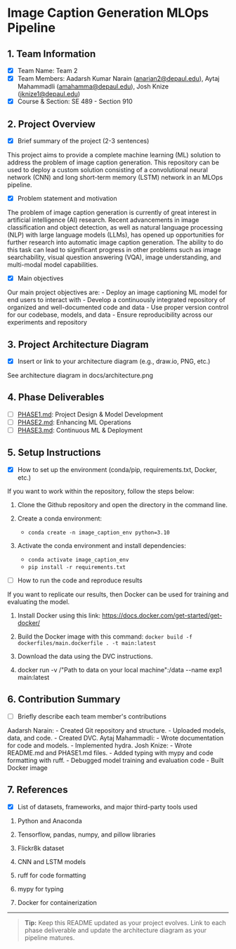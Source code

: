 # Image Caption Generation MLOps Pipeline

## 1. Team Information
- [x] Team Name: Team 2
- [x] Team Members: Aadarsh Kumar Narain (anarian2@depaul.edu), Aytaj Mahammadli (amahamma@depaul.edu), Josh Knize (jknize1@depaul.edu)
- [x] Course & Section: SE 489 - Section 910

## 2. Project Overview
- [x] Brief summary of the project (2-3 sentences)

This project aims to provide a complete machine learning (ML) solution to address the problem of image caption generation. This repository can be used to deploy a custom solution consisting of a convolutional neural network (CNN) and long short-term memory (LSTM) network in an MLOps pipeline.

- [x] Problem statement and motivation

The problem of image caption generation is currently of great interest in artificial intelligence (AI) research. Recent advancements in image classification and object detection, as well as natural language processing (NLP) with large language models (LLMs), has opened up opportunities for further research into automatic image caption generation. The ability to do this task can lead to significant progress in other problems such as image searchability, visual question answering (VQA), image understanding, and multi-modal model capabilities. 

- [x] Main objectives

Our main project objectives are:
    - Deploy an image captioning ML model for end users to interact with
    - Develop a continuously integrated repository of organized and well-documented code and data
    - Use proper version control for our codebase, models, and data
    - Ensure reproducibility across our experiments and repository

## 3. Project Architecture Diagram
- [x] Insert or link to your architecture diagram (e.g., draw.io, PNG, etc.)

See architecture diagram in docs/architecture.png

## 4. Phase Deliverables
- [ ] [PHASE1.md](./PHASE1.md): Project Design & Model Development
- [ ] [PHASE2.md](./PHASE2.md): Enhancing ML Operations
- [ ] [PHASE3.md](./PHASE3.md): Continuous ML & Deployment

## 5. Setup Instructions
- [x] How to set up the environment (conda/pip, requirements.txt, Docker, etc.)

If you want to work within the repository, follow the steps below:

1. Clone the Github repository and open the directory in the command line.

2. Create a conda environment: 
    - `conda create -n image_caption_env python=3.10`
3. Activate the conda environment and install dependencies: 
    - `conda activate image_caption_env`
    - `pip install -r requirements.txt`

- [ ] How to run the code and reproduce results

If you want to replicate our results, then Docker can be used for training and evaluating the model. 

1. Install Docker using this link: https://docs.docker.com/get-started/get-docker/

2. Build the Docker image with this command: `docker build -f dockerfiles/main.dockerfile . -t main:latest`

3. Download the data using the DVC instructions. 

4. docker run -v /"Path to data on your local machine":/data --name exp1 main:latest

## 6. Contribution Summary
- [ ] Briefly describe each team member's contributions

Aadarsh Narain: 
    - Created Git repository and structure. 
    - Uploaded models, data, and code. 
    - Created DVC. 
Aytaj Mahammadli: 
    - Wrote documentation for code and models. 
    - Implemented hydra. 
Josh Knize: 
    - Wrote README.md and PHASE1.md files. 
    - Added typing with mypy and code formatting with ruff. 
    - Debugged model training and evaluation code
    - Built Docker image

## 7. References
- [x] List of datasets, frameworks, and major third-party tools used

1. Python and Anaconda

2. Tensorflow, pandas, numpy, and pillow libraries

3. Flickr8k dataset

4. CNN and LSTM models

5. ruff for code formatting

6. mypy for typing

7. Docker for containerization

---

> **Tip:** Keep this README updated as your project evolves. Link to each phase deliverable and update the architecture diagram as your pipeline matures.